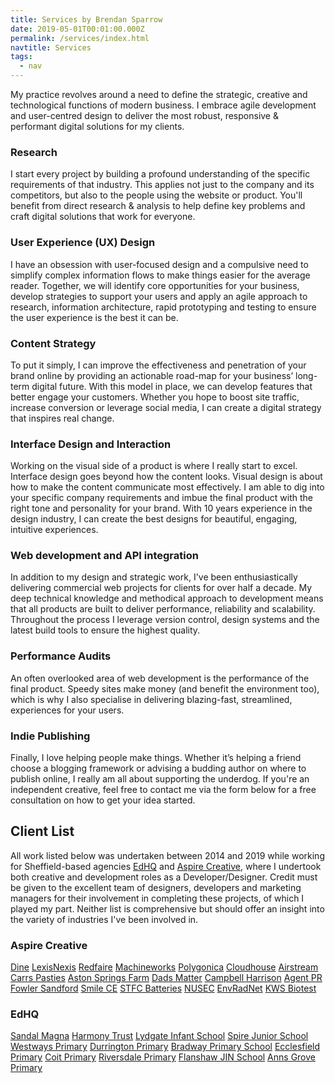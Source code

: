 ```yaml
---
title: Services by Brendan Sparrow
date: 2019-05-01T00:01:00.000Z
permalink: /services/index.html
navtitle: Services
tags:
  - nav
---
```


My practice revolves around a need to define the strategic, creative and technological functions of modern business. I embrace agile development and user-centred design to deliver the most robust, responsive &amp; performant digital solutions for my clients.

### Research

I start every project by building a profound understanding of the specific requirements of that industry. This applies not just to the company and its competitors, but also to the people using the website or product. You'll benefit from direct research &amp; analysis to help define key problems and craft digital solutions that work for everyone.


### User Experience (UX) Design

I have an obsession with user-focused design and a compulsive need to simplify complex information flows to make things easier for the average reader. Together, we will identify core opportunities for your business, develop strategies to support your users and apply an agile approach to research, information architecture, rapid prototyping and testing to ensure the user experience is the best it can be.


### Content Strategy

To put it simply, I can improve the effectiveness and penetration of your brand online by providing an actionable road-map for your business’ long-term digital future. With this model in place, we can develop features that better engage your customers. Whether you hope to boost site traffic, increase conversion or leverage social media, I can create a digital strategy that inspires real change.


### Interface Design and Interaction

Working on the visual side of a product is where I really start to excel. Interface design goes beyond how the content looks. Visual design is about how to make the content communicate most effectively. I am able to dig into your specific company requirements and imbue the final product with the right tone and personality for your brand. With 10 years experience in the design industry, I can create the best designs for beautiful, engaging, intuitive experiences.

### Web development and API integration

In addition to my design and strategic work, I've been enthusiastically delivering commercial web projects for clients for over half a decade. My deep technical knowledge and methodical approach to development means that all products are built to deliver performance, reliability and scalability. Throughout the process I leverage version control, design systems and the latest build tools to ensure the highest quality.

### Performance Audits

An often overlooked area of web development is the performance of the final product. Speedy sites make money (and benefit the environment too), which is why I also specialise in delivering blazing-fast, streamlined, experiences for your users.


### Indie Publishing

Finally, I love helping people make things. Whether it’s helping a friend choose a blogging framework or advising a budding author on where to publish online, I really am all about supporting the underdog. If you're an independent creative, feel free to contact me via the form below for a free consultation on how to get your idea started.


<section>

## Client List

All work listed below was undertaken between 2014 and 2019 while working for Sheffield-based agencies [EdHQ](https://www.edhq.co.uk) and [Aspire Creative](https://www.aspirecreative.co.uk), where I undertook both creative and development roles as a Developer/Designer. Credit must be given to the excellent team of designers, developers and marketing managers for their involvement in completing these projects, of which I played my part. Neither list is comprehensive but should offer an insight into the variety of industries I've been involved in.

<h3>Aspire Creative</h3>
<div class="client-list">
  <a href="https://www.dine.co.uk" target="_blank" rel="noopener noreferrer">Dine</a>
  <a href="https://www.lexisnexis.com" target="_blank" rel="noopener noreferrer">LexisNexis</a>
  <a href="http://www.redfaireinternational.com" target="_blank" rel="noopener noreferrer">Redfaire</a>
  <a href="https://www.machineworks.com" target="_blank" rel="noopener noreferrer">Machineworks</a>
  <a href="https://www.polygonica.com">Polygonica</a>
  <a href="http://www.cloudhouse.com" target="_blank" rel="noopener noreferrer">Cloudhouse</a>
  <a href="https://www.adventurelv.com" target="_blank" rel="noopener noreferrer">Airstream</a>
  <a href="https://www.carrspasties.co.uk" target="_blank" rel="noopener noreferrer">Carrs Pasties</a>
  <a href="http://www.astonspringsfarm.co.uk/" target="_blank" rel="noopener noreferrer">Aston Springs Farm</a>
  <a href="http://www.dadsmatteruk.org" target="_blank" rel="noopener noreferrer">Dads Matter</a>
  <a href="https://www.campbellharrison.co.uk" target="_blank" rel="noopener noreferrer">Campbell Harrison</a>
  <a href="http://www.agentpublicrelations.co.uk/" target="_blank" rel="noopener noreferrer">Agent PR</a>
  <a href="http://www.fowlersandford.com/" target="_blank" rel="noopener noreferrer">Fowler Sandford</a>
  <a href="https://www.smilecustomerexperience.com/" target="_blank" rel="noopener noreferrer">Smile CE</a>
  <a href="http://stfcbatteries.org/" target="_blank" rel="noopener noreferrer">STFC Batteries</a>
  <a href="http://www.nusec.uk/" target="_blank" rel="noopener noreferrer">NUSEC</a>
  <a href="http://www.envradnet.co.uk/">EnvRadNet</a>
  <a href="http://www.kwsbiotest.com/" target="_blank" rel="noopener noreferrer">KWS Biotest</a>
</div>
<h3>EdHQ</h3>
<div class="client-list">
  <a href="http://www.sandalmagna.co.uk/" target="_blank" rel="noopener noreferrer">Sandal Magna</a>
  <a href="https://www.theharmonytrust.org/" target="_blank" rel="noopener noreferrer">Harmony Trust</a>
  <a href="http://www.lydgateinfant.co.uk/" target="_blank" rel="noopener noreferrer">Lydgate Infant School</a>
  <a href="http://www.spirejunior.co.uk/" target="_blank" rel="noopener noreferrer">Spire Junior School</a>
  <a href="https://www.westwaysprimary.co.uk/" target="_blank" rel="noopener noreferrer">Westways Primary</a>
  <a href="http://www.durringtoninfantjunior.co.uk/" target="_blank" rel="noopener noreferrer">Durrington Primary</a>
  <a href="http://www.bradwayprimary.co.uk/" target="_blank" rel="noopener noreferrer">Bradway Primary School</a>
  <a href="http://www.ecclesfieldprimary.co.uk/" target="_blank" rel="noopener noreferrer">Ecclesfield Primary</a>
  <a href="http://www.coitprimary.co.uk/" target="_blank" rel="noopener noreferrer">Coit Primary</a>
  <a href="http://riversdale.edhq.co.uk/" target="_blank" rel="noopener noreferrer">Riversdale Primary</a>
  <a href="http://www.flanshawjin.co.uk/" target="_blank" rel="noopener noreferrer">Flanshaw JIN School</a>
  <a href="https://www.annsgrove.co.uk/" target="_blank" rel="noopener noreferrer">Anns Grove Primary</a>
</div>

</section>


